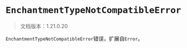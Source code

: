 # `EnchantmentTypeNotCompatibleError`

> 文档版本：1.21.0.20

`EnchantmentTypeNotCompatibleError`错误，扩展自`Error`。
